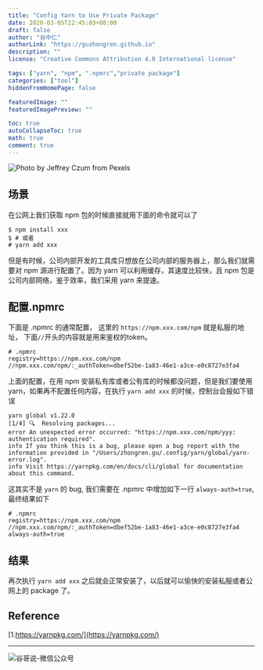 ```yaml
---
title: "Config Yarn to Use Private Package"
date: 2020-03-05T22:45:03+08:00
draft: false
author: "谷中仁"
authorLink: "https://guzhongren.github.io"
description: ""
license: "Creative Commons Attribution 4.0 International license"

tags: ["yarn", "npm", ".npmrc","private package"]
categories: ["tool"]
hiddenFromHomePage: false

featuredImage: ""
featuredImagePreview: ""

toc: true
autoCollapseToc: true
math: true
comment: true
---
```


![Photo by Jeffrey Czum from Pexels](https://images.pexels.com/photos/3750893/pexels-photo-3750893.jpeg?auto=compress&cs=tinysrgb&dpr=2&h=750&w=1260)

## 场景

在公网上我们获取 npm 包的时候直接就用下面的命令就可以了

```shell
$ npm install xxx
$ # 或者
# yarn add xxx
```
但是有时候，公司内部开发的工具库只想放在公司内部的服务器上，那么我们就需要对 npm 源进行配置了。因为 yarn 可以利用缓存，其速度比较快，且 npm 包是公司内部网络，鉴于效率，我们采用 yarn 来提速。

## 配置.npmrc

下面是 .npmrc 的通常配置， 这里的 `https://npm.xxx.com/npm` 就是私服的地址， 下面`//`开头的内容就是用来鉴权的token。
```shell
# .npmrc
registry=https://npm.xxx.com/npm
//npm.xxx.com/npm/:_authToken=dbef52be-1a83-46e1-a3ce-e0c8727e3fa4
```
上面的配置，在用 npm 安装私有库或者公有库的时候都没问题，但是我们要使用 yarn，如果再不配置任何内容，在执行 `yarn add xxx` 的时候，控制台会报如下错误

```shell
yarn global v1.22.0
[1/4] 🔍  Resolving packages...
error An unexpected error occurred: "https://npm.xxx.com/npm/yyy: authentication required".
info If you think this is a bug, please open a bug report with the information provided in "/Users/zhongren.gu/.config/yarn/global/yarn-error.log".
info Visit https://yarnpkg.com/en/docs/cli/global for documentation about this command.
```
这其实不是 `yarn` 的 bug, 我们需要在 .npmrc 中增加如下一行 `always-auth=true`, 最终结果如下

```shell
# .npmrc
registry=https://npm.xxx.com/npm
//npm.xxx.com/npm/:_authToken=dbef52be-1a83-46e1-a3ce-e0c8727e3fa4
always-auth=true
```

## 结果

再次执行 `yarn add xxx` 之后就会正常安装了，以后就可以愉快的安装私服或者公网上的 package 了。



## Reference

[1.https://yarnpkg.com/](https://yarnpkg.com/)

----
![谷哥说-微信公众号](https://ftp.bmp.ovh/imgs/2020/02/b7282c60d4d581ad.png)